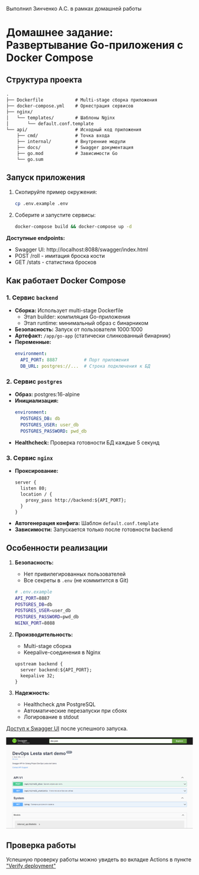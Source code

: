 Выполнил Зинченко А.С. в рамках домашней работы

# Домашнее задание: Развертывание Go-приложения с Docker Compose

## Структура проекта
```
.
├── Dockerfile            # Multi-stage сборка приложения
├── docker-compose.yml    # Оркестрация сервисов
├── nginx/
│   └── templates/        # Шаблоны Nginx
│       └── default.conf.template
└── api/                  # Исходный код приложения
    ├── cmd/              # Точка входа
    ├── internal/         # Внутренние модули
    ├── docs/             # Swagger документация
    ├── go.mod            # Зависимости Go
    └── go.sum
```

## Запуск приложения
1. Скопируйте пример окружения:
   ```bash
   cp .env.example .env
   ```
2. Соберите и запустите сервисы:
   ```bash
   docker-compose build && docker-compose up -d
   ```

**Доступные endpoints:**
- Swagger UI: http://localhost:8088/swagger/index.html
- POST /roll - имитация броска кости
- GET /stats - статистика бросков

## Как работает Docker Compose

### 1. Сервис `backend`
- **Сборка:** Использует multi-stage Dockerfile
  - Этап builder: компиляция Go-приложения
  - Этап runtime: минимальный образ с бинарником
- **Безопасность:** Запуск от пользователя 1000:1000
- **Артефакт:** `/app/go-app` (статически слинкованный бинарник)
- **Переменные:**
  ```yaml
  environment:
    API_PORT: 8887          # Порт приложения
    DB_URL: postgres://...  # Строка подключения к БД
  ```

### 2. Сервис `postgres`
- **Образ:** postgres:16-alpine
- **Инициализация:**
  ```yaml
  environment:
    POSTGRES_DB: db
    POSTGRES_USER: user_db
    POSTGRES_PASSWORD: pwd_db
  ```
- **Healthcheck:** Проверка готовности БД каждые 5 секунд

### 3. Сервис `nginx`
- **Проксирование:** 
  ```nginx
  server {
    listen 80;
    location / {
      proxy_pass http://backend:${API_PORT};
    }
  }
  ```
- **Автогенерация конфига:** Шаблон `default.conf.template`
- **Зависимости:** Запускается только после готовности backend

## Особенности реализации
1. **Безопасность:**
   - Нет привилегированных пользователей
   - Все секреты в `.env` (не коммитится в Git)
   ```bash
   # .env.example
   API_PORT=8887
   POSTGRES_DB=db
   POSTGRES_USER=user_db
   POSTGRES_PASSWORD=pwd_db
   NGINX_PORT=8088
   ```

2. **Производительность:**
   - Multi-stage сборка
   - Keepalive-соединения в Nginx
   ```nginx
   upstream backend {
     server backend:${API_PORT};
     keepalive 32;
   }
   ```

3. **Надежность:**
   - Healthcheck для PostgreSQL
   - Автоматические перезапуски при сбоях
   - Логирование в stdout

[Доступ к Swagger UI](http://localhost:8088/swagger/index.html) после успешного запуска.

![Swagger UI](images/image.png)

## Проверка работы

Успешную проверку работы можно увидеть во вкладке Actions в пункте ["Verify deployment"](https://github.com/astrekoi/lesta-hw-5/actions)